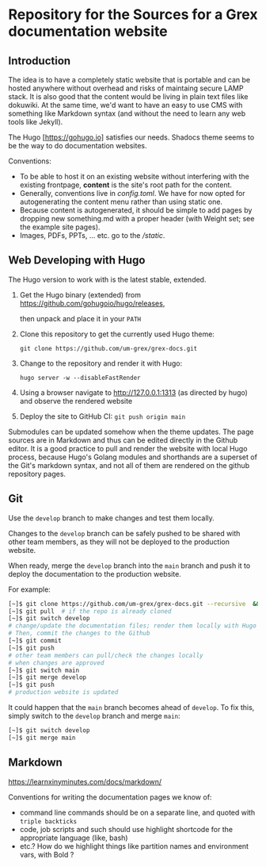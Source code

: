 # Repository for the Sources for a Grex documentation website

## Introduction

The idea is to have a completely static website that is portable and can be hosted anywhere without overhead and risks of maintaing secure LAMP stack. It is also good that the content would be living in plain text files like dokuwiki. At the same time, we'd want to have an easy to use CMS with something like Markdown syntax (and without the need to learn any web tools like Jekyll). 

The Hugo [https://gohugo.io] satisfies our needs. Shadocs theme seems to be the way to do documentation websites. 

Conventions:

* To be able to host it on an existing website without interfering with the existing frontpage, __content__ is the site's root path for the content.
* Generally, conventions live in _config.toml_. We have for now opted for autogenerating the content menu rather than using static one. 
* Because content is autogenerated, it should be simple to add pages by dropping new something.md with a proper header (with Weight set; see the example site pages).
* Images, PDFs, PPTs, ... etc. go to the _/static_. 

## Web Developing with Hugo

The Hugo version to work with is the latest stable, extended.

1. Get the Hugo binary (extended) from https://github.com/gohugoio/hugo/releases,

   then unpack and place it in your `PATH`

2. Clone this repository to get the currently used Hugo theme:

   `git clone https://github.com/um-grex/grex-docs.git`

3. Change to the repository and render it with Hugo:

   `hugo server -w --disableFastRender`

4. Using a browser navigate to http://127.0.0.1:1313 (as directed by hugo) and observe the rendered website

5. Deploy the site to GitHub CI: `git push origin main`

Submodules can be updated somehow when the theme updates. 
The page sources are in Markdown and thus can be edited directly in the Github editor. 
It is a good practice to pull and render the website with local Hugo process, because Hugo's Golang modules and shorthands are a superset of the Git's markdown syntax, and not all of them are rendered on the github repository pages.

## Git

Use the `develop` branch to make changes and test them locally.

Changes to the `develop` branch can be safely pushed to be shared with other team members, as they will not be deployed to the production website.

When ready, merge the `develop` branch into the `main` branch and push it to deploy the documentation to the production website.

For example:
```bash
[~]$ git clone https://github.com/um-grex/grex-docs.git --recursive  && cd grex-docs.git # if clean doc copy is needed
[~]$ git pull  # if the repo is already cloned
[~]$ git switch develop
# change/update the documentation files; render them locally with Hugo server as described above. 
# Then, commit the changes to the Github
[~]$ git commit
[~]$ git push
# other team members can pull/check the changes locally
# when changes are approved
[~]$ git switch main
[~]$ git merge develop
[~]$ git push
# production website is updated
```

It could happen that the `main` branch becomes ahead of `develop`. To fix this, simply switch to the `develop` branch and merge `main`:
```bash
[~]$ git switch develop
[~]$ git merge main
```

## Markdown

https://learnxinyminutes.com/docs/markdown/ 

Conventions for writing the documentation pages we know of:

 * command line commands should be on a separate line, and quoted with ```triple backticks```
 * code, job scripts and such should use highlight shortcode for the appropriate language (like, bash)
 * etc.? How do we highlight things like partition names and environment vars, with Bold ?


